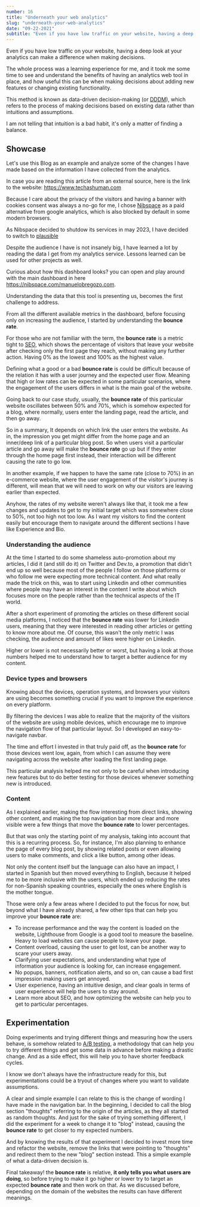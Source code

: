 ```yaml
---
number: 16
title: "Underneath your web analytics"
slug: "underneath-your-web-analytics"
date: "09-22-2021"
subtitle: "Even if you have low traffic on your website, having a deep look at your analytics can make a difference when making decisions."
---
```


Even if you have low traffic on your website, having a deep look at your analytics can make a difference when making decisions.

The whole process was a learning experience for me, and it took me some time to see and understand the benefits of having an analytics web tool in place, and how useful this can be when making decisions about adding new features or changing existing functionality.

This method is known as data-driven decision-making (or [DDDM](https://www.tableau.com/learn/articles/data-driven-decision-making)), which refers to the process of making decisions based on existing data rather than intuitions and assumptions.

I am not telling that intuition is a bad habit, it's only a matter of finding a balance.

## Showcase

Let's use this Blog as an example and analyze some of the changes I have made based on the information I have collected from the analytics.

In case you are reading this article from an external source, here is the link to the website: https://www.techashuman.com

Because I care about the privacy of the visitors and having a banner with cookies consent was always a no-go for me, I chose [Nibspace](https://nibspace.com/) as a paid alternative from google analytics, which is also blocked by default in some modern browsers.

As Nibspace decided to shutdow its services in may 2023, I have decided to switch to [plausible](https://plausible.io/about)

Despite the audience I have is not insanely big, I have learned a lot by reading the data I get from my analytics service. Lessons learned can be used for other projects as well.

Curious about how this dashboard looks? you can open and play around with the main dashboard in here https://nibspace.com/manuelobregozo.com.

Understanding the data that this tool is presenting us, becomes the first challenge to address.

From all the different available metrics in the dashboard, before focusing only on increasing the audience, I started by understanding the **bounce rate**.

For those who are not familiar with the term, the **bounce rate** is a metric tight to [SEO](https://en.wikipedia.org/wiki/Search_engine_optimization), which shows the percentage of visitors that leave your website after checking only the first page they reach, without making any further action. Having 0% as the lowest and 100% as the highest value.

Defining what a good or a bad **bounce rate** is could be difficult because of the relation it has with a user journey and the expected user flow. Meaning that high or low rates can be expected in some particular scenarios, where the engagement of the users differs in what is the main goal of the website.

Going back to our case study, usually, the **bounce rate** of this particular website oscillates between 50% and 70%, which is somehow expected for a blog, where normally, users enter the landing page, read the article, and then go away.

So in a summary, It depends on which link the user enters the website. As in, the impression you get might differ from the home page and an inner/deep link of a particular blog post. So when users visit a particular article and go away will make the **bounce rate** go up but if they enter through the home page first instead, their interaction will be different causing the rate to go low.

In another example, if we happen to have the same rate (close to 70%) in an e-commerce website, where the user engagement of the visitor's journey is different, will mean that we will need to work on why our visitors are leaving earlier than expected.

Anyhow, the rates of my website weren't always like that, it took me a few changes and updates to get to my initial target which was somewhere close to 50%, not too high not too low. As I want my visitors to find the content easily but encourage them to navigate around the different sections I have like Experience and Bio.

### Understanding the audience

At the time I started to do some shameless auto-promotion about my articles, I did it (and still do it) on Twitter and Dev.to, a promotion that didn't end up so well because most of the people I follow on those platforms or who follow me were expecting more technical content. And what really made the trick on this, was to start using Linkedin and other communities where people may have an interest in the content I write about which focuses more on the people rather than the technical aspects of the IT world.

After a short experiment of promoting the articles on these different social media platforms, I noticed that the **bounce rate** was lower for Linkedin users, meaning that they were interested in reading other articles or getting to know more about me. Of course, this wasn't the only metric I was checking, the audience and amount of likes were higher on Linkedin.

Higher or lower is not necessarily better or worst, but having a look at those numbers helped me to understand how to target a better audience for my content.

### Device types and browsers

Knowing about the devices, operation systems, and browsers your visitors are using becomes something crucial if you want to improve the experience on every platform.

By filtering the devices I was able to realize that the majority of the visitors of the website are using mobile devices, which encourage me to improve the navigation flow of that particular layout. So I developed an easy-to-navigate navbar.

The time and effort I invested in that truly paid off, as the **bounce rate** for those devices went low, again, from which I can assume they were navigating across the website after loading the first landing page.

This particular analysis helped me not only to be careful when introducing new features but to do better testing for those devices whenever something new is introduced.

### Content

As I explained earlier, making the flow interesting from direct links, showing other content, and making the top navigation bar more clear and more visible were a few things that move the **bounce rate** to lower percentages.

But that was only the starting point of my analysis, taking into account that this is a recurring process. So, for instance, I'm also planning to enhance the page of every blog post, by showing related posts or even allowing users to make comments, and click a like button, among other ideas.

Not only the content itself but the language can also have an impact, I started in Spanish but then moved everything to English, because it helped me to be more inclusive with the users, which ended up reducing the rates for non-Spanish speaking countries, especially the ones where English is the mother tongue.

Those were only a few areas where I decided to put the focus for now, but beyond what I have already shared, a few other tips that can help you improve your **bounce rate** are:

- To increase performance and the way the content is loaded on the website, Lighthouse from Google is a good tool to measure the baseline. Heavy to load websites can cause people to leave your page.
- Content overload, causing the user to get lost, can be another way to scare your users away.
- Clarifying user expectations, and understanding what type of information your audience is looking for, can increase engagement.
- No popups, banners, notification alerts, and so on, can cause a bad first impression making users get annoyed.
- User experience, having an intuitive design, and clear goals in terms of user experience will help the users to stay around.
- Learn more about SEO, and how optimizing the website can help you to get to particular percentages.

## Experimentation

Doing experiments and trying different things and measuring how the users behave, is somehow related to [A/B testing](https://en.wikipedia.org/wiki/A/B_testing), a methodology that can help you to try different things and get some data in advance before making a drastic change. And as a side effect, this will help you to have shorter feedback cycles.

I know we don't always have the infrastructure ready for this, but experimentations could be a tryout of changes where you want to validate assumptions.

A clear and simple example I can relate to this is the change of wording I have made in the navigation bar. In the beginning, I decided to call the blog section "thoughts" referring to the origin of the articles, as they all started as random thoughts. And just for the sake of trying something different, I did the experiment for a week to change it to "blog" instead, causing the **bounce rate** to get closer to my expected numbers.

And by knowing the results of that experiment I decided to invest more time and refactor the website, remove the links that were pointing to "thoughts" and redirect them to the new "blog" section instead. This a simple example of what a data-driven decision is.

Final takeaway! the **bounce rate** is relative, **it only tells you what users are doing**, so before trying to make it go higher or lower try to target an expected **bounce rate** and then work on that. As we discussed before, depending on the domain of the websites the results can have different meanings.
